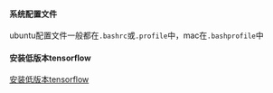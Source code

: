 #### 系统配置文件
ubuntu配置文件一般都在`.bashrc`或`.profile`中，mac在`.bashprofile`中
#### 安装低版本tensorflow
[安装低版本tensorflow](https://stackoverflow.com/questions/40416056/how-to-download-previous-version-of-tensorflow)
